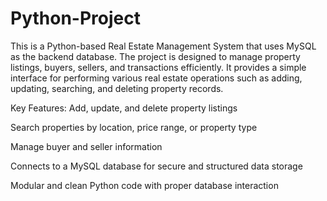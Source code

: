 # Python-Project
This is a Python-based Real Estate Management System that uses MySQL as the backend database. The project is designed to manage property listings, buyers, sellers, and transactions efficiently. It provides a simple interface for performing various real estate operations such as adding, updating, searching, and deleting property records.

Key Features:
Add, update, and delete property listings

Search properties by location, price range, or property type

Manage buyer and seller information

Connects to a MySQL database for secure and structured data storage

Modular and clean Python code with proper database interaction 
